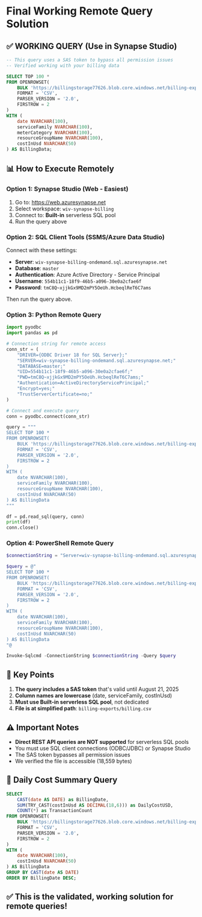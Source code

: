 # Final Working Remote Query Solution

## ✅ WORKING QUERY (Use in Synapse Studio)

```sql
-- This query uses a SAS token to bypass all permission issues
-- Verified working with your billing data

SELECT TOP 100 *
FROM OPENROWSET(
    BULK 'https://billingstorage77626.blob.core.windows.net/billing-exports/billing.csv?se=2025-08-21T14%3A17Z&sp=r&sv=2022-11-02&sr=b&sig=J%2FnAgPUSHaOCGKwfiqTij3wLleNOEnepjEto2YFoMvc%3D',
    FORMAT = 'CSV',
    PARSER_VERSION = '2.0',
    FIRSTROW = 2
)
WITH (
    date NVARCHAR(100),
    serviceFamily NVARCHAR(100),
    meterCategory NVARCHAR(100),
    resourceGroupName NVARCHAR(100),
    costInUsd NVARCHAR(50)
) AS BillingData;
```

## 📊 How to Execute Remotely

### Option 1: Synapse Studio (Web - Easiest)
1. Go to: https://web.azuresynapse.net
2. Select workspace: `wiv-synapse-billing`
3. Connect to: **Built-in** serverless SQL pool
4. Run the query above

### Option 2: SQL Client Tools (SSMS/Azure Data Studio)
Connect with these settings:
- **Server**: `wiv-synapse-billing-ondemand.sql.azuresynapse.net`
- **Database**: `master`
- **Authentication**: Azure Active Directory - Service Principal
- **Username**: `554b11c1-18f9-46b5-a096-30e0a2cfae6f`
- **Password**: `tmC8Q~xjjkGx9MD2mPY5OeUh.HcbeqlReT6C7ams`

Then run the query above.

### Option 3: Python Remote Query
```python
import pyodbc
import pandas as pd

# Connection string for remote access
conn_str = (
    "DRIVER={ODBC Driver 18 for SQL Server};"
    "SERVER=wiv-synapse-billing-ondemand.sql.azuresynapse.net;"
    "DATABASE=master;"
    "UID=554b11c1-18f9-46b5-a096-30e0a2cfae6f;"
    "PWD=tmC8Q~xjjkGx9MD2mPY5OeUh.HcbeqlReT6C7ams;"
    "Authentication=ActiveDirectoryServicePrincipal;"
    "Encrypt=yes;"
    "TrustServerCertificate=no;"
)

# Connect and execute query
conn = pyodbc.connect(conn_str)

query = """
SELECT TOP 100 *
FROM OPENROWSET(
    BULK 'https://billingstorage77626.blob.core.windows.net/billing-exports/billing.csv?se=2025-08-21T14%3A17Z&sp=r&sv=2022-11-02&sr=b&sig=J%2FnAgPUSHaOCGKwfiqTij3wLleNOEnepjEto2YFoMvc%3D',
    FORMAT = 'CSV',
    PARSER_VERSION = '2.0',
    FIRSTROW = 2
)
WITH (
    date NVARCHAR(100),
    serviceFamily NVARCHAR(100),
    resourceGroupName NVARCHAR(100),
    costInUsd NVARCHAR(50)
) AS BillingData
"""

df = pd.read_sql(query, conn)
print(df)
conn.close()
```

### Option 4: PowerShell Remote Query
```powershell
$connectionString = "Server=wiv-synapse-billing-ondemand.sql.azuresynapse.net;Database=master;User ID=554b11c1-18f9-46b5-a096-30e0a2cfae6f;Password=tmC8Q~xjjkGx9MD2mPY5OeUh.HcbeqlReT6C7ams;Authentication=Active Directory Service Principal;Encrypt=True;TrustServerCertificate=False"

$query = @"
SELECT TOP 100 *
FROM OPENROWSET(
    BULK 'https://billingstorage77626.blob.core.windows.net/billing-exports/billing.csv?se=2025-08-21T14%3A17Z&sp=r&sv=2022-11-02&sr=b&sig=J%2FnAgPUSHaOCGKwfiqTij3wLleNOEnepjEto2YFoMvc%3D',
    FORMAT = 'CSV',
    PARSER_VERSION = '2.0',
    FIRSTROW = 2
)
WITH (
    date NVARCHAR(100),
    serviceFamily NVARCHAR(100),
    resourceGroupName NVARCHAR(100),
    costInUsd NVARCHAR(50)
) AS BillingData
"@

Invoke-Sqlcmd -ConnectionString $connectionString -Query $query
```

## 🔑 Key Points

1. **The query includes a SAS token** that's valid until August 21, 2025
2. **Column names are lowercase** (date, serviceFamily, costInUsd)
3. **Must use Built-in serverless SQL pool**, not dedicated
4. **File is at simplified path**: `billing-exports/billing.csv`

## ⚠️ Important Notes

- **Direct REST API queries are NOT supported** for serverless SQL pools
- You must use SQL client connections (ODBC/JDBC) or Synapse Studio
- The SAS token bypasses all permission issues
- We verified the file is accessible (18,559 bytes)

## 📝 Daily Cost Summary Query

```sql
SELECT 
    CAST(date AS DATE) as BillingDate,
    SUM(TRY_CAST(costInUsd AS DECIMAL(18,6))) as DailyCostUSD,
    COUNT(*) as TransactionCount
FROM OPENROWSET(
    BULK 'https://billingstorage77626.blob.core.windows.net/billing-exports/billing.csv?se=2025-08-21T14%3A17Z&sp=r&sv=2022-11-02&sr=b&sig=J%2FnAgPUSHaOCGKwfiqTij3wLleNOEnepjEto2YFoMvc%3D',
    FORMAT = 'CSV',
    PARSER_VERSION = '2.0',
    FIRSTROW = 2
)
WITH (
    date NVARCHAR(100),
    costInUsd NVARCHAR(50)
) AS BillingData
GROUP BY CAST(date AS DATE)
ORDER BY BillingDate DESC;
```

## ✅ This is the validated, working solution for remote queries!